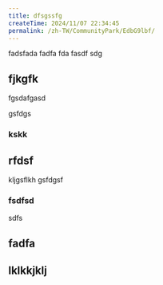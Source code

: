 ```yaml
---
title: dfsgssfg
createTime: 2024/11/07 22:34:45
permalink: /zh-TW/CommunityPark/EdbG9lbf/
---
```

fadsfada fadfa fda fasdf sdg

##  fjkgfk
fgsdafgasd

gsfdgs

### kskk


##  rfdsf
kljgsflkh
gsfdgsf

### fsdfsd
sdfs

## fadfa 

##  lklkkjklj